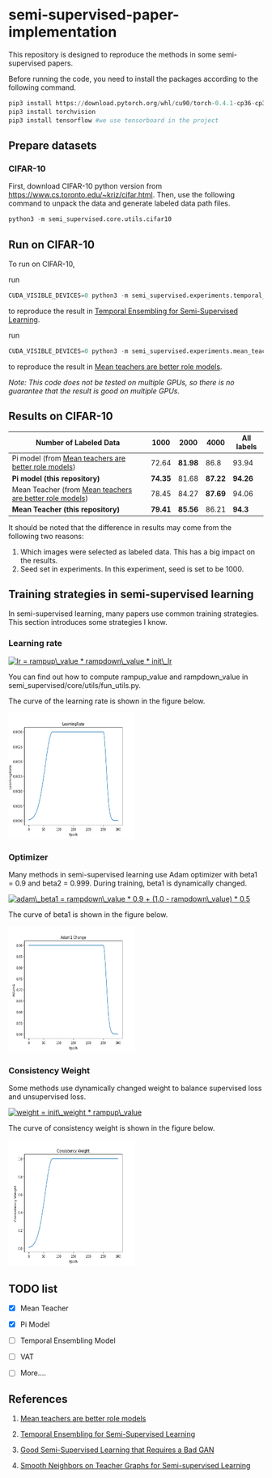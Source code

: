 # semi-supervised-paper-implementation

This repository is designed to reproduce the methods in some semi-supervised papers.

Before running the code, you need to install the packages according to the following command.

```python
pip3 install https://download.pytorch.org/whl/cu90/torch-0.4.1-cp36-cp36m-win_amd64.whl
pip3 install torchvision
pip3 install tensorflow #we use tensorboard in the project
```



## Prepare datasets

### CIFAR-10

First, download CIFAR-10 python version from https://www.cs.toronto.edu/~kriz/cifar.html. Then, use the following command to unpack the data and generate labeled data path files. 

```python
python3 -m semi_supervised.core.utils.cifar10
```



## Run on CIFAR-10

To run on CIFAR-10, 

run

```python
CUDA_VISIBLE_DEVICES=0 python3 -m semi_supervised.experiments.temporal_ensembling.cifar10_test
```

to reproduce the result in [Temporal Ensembling for Semi-Supervised Learning](https://arxiv.org/abs/1610.02242).

run

```python
CUDA_VISIBLE_DEVICES=0 python3 -m semi_supervised.experiments.mean_teacher.cifar10_test
```

to reproduce the result in [Mean teachers are better role models](https://arxiv.org/abs/1703.01780).

*Note: This code does not be tested on multiple GPUs, so there is no guarantee that the result is good on multiple GPUs.*



## Results on CIFAR-10

| Number of Labeled Data                                       | 1000      | 2000      | 4000      | All labels |
| ------------------------------------------------------------ | --------- | --------- | --------- | ---------- |
| Pi model (from [Mean teachers are better role models](https://arxiv.org/abs/1703.01780)) | 72.64     | **81.98** | 86.8      | 93.94      |
| **Pi model (this repository)**                              | **74.35** | 81.68     | **87.22** | **94.26**  |
| Mean Teacher (from [Mean teachers are better role models](https://arxiv.org/abs/1703.01780)) | 78.45     | 84.27     | **87.69** | 94.06      |
| **Mean Teacher (this repository)**                           | **79.41** | **85.56** | 86.21     | **94.3**   |

It should be noted that the difference in results may come from the following two reasons:

1. Which images were selected as labeled data. This has a big impact on the results.
2. Seed set in experiments. In this experiment, seed is set to be 1000.



## Training strategies in semi-supervised learning

In semi-supervised learning, many papers use common training strategies. This section introduces some strategies I know.

### Learning rate

<a href="https://www.codecogs.com/eqnedit.php?latex=lr&space;=&space;rampup\_value&space;*&space;rampdown\_value&space;*&space;init\_lr" target="_blank"><img src="https://latex.codecogs.com/png.latex?lr&space;=&space;rampup\_value&space;*&space;rampdown\_value&space;*&space;init\_lr" title="lr = rampup\_value * rampdown\_value * init\_lr" /></a>

You can find out how to compute rampup_value and rampdown_value in semi_supervised/core/utils/fun_utils.py.

The curve of the learning rate is shown in the figure below.

<img src="semi_supervised/pics/LearningRate.png" alt="alt text" width="250" height="250">

### Optimizer

Many methods in semi-supervised learning use Adam optimizer with beta1 = 0.9 and beta2 = 0.999. During training, beta1 is dynamically changed.

<a href="https://www.codecogs.com/eqnedit.php?latex=adam\_beta1&space;=&space;rampdown\_value&space;*&space;0.9&space;&plus;&space;(1.0&space;-&space;rampdown\_value)&space;*&space;0.5" target="_blank"><img src="https://latex.codecogs.com/png.latex?adam\_beta1&space;=&space;rampdown\_value&space;*&space;0.9&space;&plus;&space;(1.0&space;-&space;rampdown\_value)&space;*&space;0.5" title="adam\_beta1 = rampdown\_value * 0.9 + (1.0 - rampdown\_value) * 0.5" /></a>

The curve of beta1 is shown in the figure below.

<img src="semi_supervised/pics/Adam1.png" alt="alt text" width="250" height="250">

### Consistency Weight

Some methods use dynamically changed weight to balance supervised loss and unsupervised loss. 

<a href="https://www.codecogs.com/eqnedit.php?latex=weight&space;=&space;init\_weight&space;*&space;rampup\_value" target="_blank"><img src="https://latex.codecogs.com/png.latex?weight&space;=&space;init\_weight&space;*&space;rampup\_value" title="weight = init\_weight * rampup\_value" /></a>

The curve of consistency weight is shown in the figure below.

<img src="semi_supervised/pics/ConsistencyWeight.png" alt="alt text" width="250" height="250">



## TODO list

- [x] Mean Teacher
- [x] Pi Model
- [ ] Temporal Ensembling Model
- [ ] VAT
- [ ] More....



## References

1.  [Mean teachers are better role models](https://github.com/CuriousAI/mean-teacher)
2.  [Temporal Ensembling for Semi-Supervised Learning](https://github.com/smlaine2/tempens)
3.  [Good Semi-Supervised Learning that Requires a Bad GAN](https://github.com/kimiyoung/ssl_bad_gan)

4.  [Smooth Neighbors on Teacher Graphs for Semi-supervised Learning](https://github.com/xinmei9322/SNTG)

